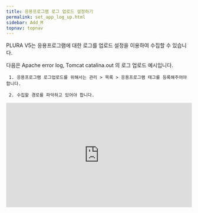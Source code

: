 ```yaml
---
title: 응용프로그램 로그 업로드 설정하기
permalink: set_app_log_up.html
sidebar: Add_M
topnav: topnav
---
```


PLURA V5는 응용프로그램에 대한 로그를 업로드 설정을 이용하여 수집할 수 있습니다.

다음은 Apache error log, Tomcat catalina.out 의 로그 업로드 예시입니다.

     1. 응용프로그램 로그업로드를 위해서는 관리 > 목록 > 응용프로그램 태그를 등록해주어야 합니다.

     2. 수집할 경로를 파악하고 있어야 합니다.

<style>.embed-container { position: relative; padding-bottom: 56.25%; height: 0; overflow: hidden; max-width: 100%; } .embed-container iframe, .embed-container object, .embed-container embed { position: absolute; top: 0; left: 0; width: 100%; height: 100%; }</style><div class='embed-container'><iframe src='https://www.youtube.com/embed/kqVKHBSR_-I' frameborder='0' allowfullscreen></iframe></div>
